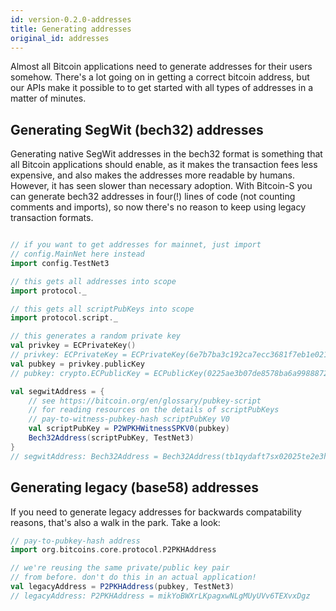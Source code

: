 ```yaml
---
id: version-0.2.0-addresses
title: Generating addresses
original_id: addresses
---
```


Almost all Bitcoin applications need to generate addresses
for their users somehow. There's a lot going on in getting
a correct bitcoin address, but our APIs make it possible to
to get started with all types of addresses in a matter of
minutes.

## Generating SegWit (bech32) addresses

Generating native SegWit addresses in the bech32 format
is something that all Bitcoin applications should enable,
as it makes the transaction fees less expensive, and also
makes the addresses more readable by humans. However, it
has seen slower than necessary adoption. With Bitcoin-S
you can generate bech32 addresses in four(!) lines of code
(not counting comments and imports), so now there's no
reason to keep using legacy transaction formats.

```scala

// if you want to get addresses for mainnet, just import
// config.MainNet here instead
import config.TestNet3

// this gets all addresses into scope
import protocol._

// this gets all scriptPubKeys into scope
import protocol.script._

// this generates a random private key
val privkey = ECPrivateKey()
// privkey: ECPrivateKey = ECPrivateKey(6e7b7ba3c192ca7ecc3681f7eb1e021c9f1333a45c7ff88cace595ee5759aa69,true)
val pubkey = privkey.publicKey
// pubkey: crypto.ECPublicKey = ECPublicKey(0225ae3b07de8578ba6a9988872028f79d9cb46d703a39491dc8f91a74b93b0a8c)

val segwitAddress = {
    // see https://bitcoin.org/en/glossary/pubkey-script
    // for reading resources on the details of scriptPubKeys
    // pay-to-witness-pubkey-hash scriptPubKey V0
    val scriptPubKey = P2WPKHWitnessSPKV0(pubkey)
    Bech32Address(scriptPubKey, TestNet3)
}
// segwitAddress: Bech32Address = Bech32Address(tb1qydaft7sx02025te2e3hu4np87d65xg33ghzcwe)
```

## Generating legacy (base58) addresses

If you need to generate legacy addresses for backwards
compatability reasons, that's also a walk in the park.
Take a look:

```scala
// pay-to-pubkey-hash address
import org.bitcoins.core.protocol.P2PKHAddress

// we're reusing the same private/public key pair
// from before. don't do this in an actual application!
val legacyAddress = P2PKHAddress(pubkey, TestNet3)
// legacyAddress: P2PKHAddress = mikYoBWXrLKpagxwNLgMUyUVv6TEXvxDgz
```
